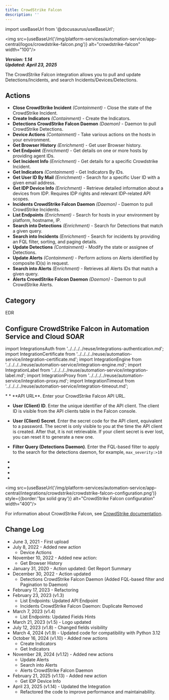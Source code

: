 ```yaml
---
title: CrowdStrike Falcon
description: ''
---
```


import useBaseUrl from '@docusaurus/useBaseUrl';

<img src={useBaseUrl('/img/platform-services/automation-service/app-central/logos/crowdstrike-falcon.png')} alt="crowdstrike-falcon" width="100"/>

***Version: 1.14  
Updated: April 23, 2025***

The CrowdStrike Falcon integration allows you to pull and update Detections/Incidents, and search Incidents/Devices/Detections.

## Actions

* **Close CrowdStrike Incident** *(Containment)* - Close the state of the CrowdStrike Incident.
* **Create Indicators** *(Containment)* - Create the Indicators.
* **Detections CrowdStrike Falcon Daemon** *(Daemon)* - Daemon to pull CrowdStrike Detections.
* **Device Actions** *(Containment)* - Take various actions on the hosts in your environment.
* **Get Browser History** *(Enrichment)* - Get user Browser history.
* **Get Endpoint** *(Enrichment)* - Get details on one or more hosts by providing agent IDs.
* **Get Incident Info** *(Enrichment)* - Get details for a specific Crowdstrike Incident.
* **Get Indicators** *(Containment)* - Get Indicators By IDs.
* **Get User ID By Mail** *(Enrichment)* - Search for a specific User ID with a given email address.
* **Get IDP Device Info** *(Enrichment)* - Retrieve detailed information about a devices from IDP. Requires IDP rights and relevant IDP-related API scopes.
* **Incidents CrowdStrike Falcon Daemon** *(Daemon)* - Daemon to pull CrowdStrike Incidents.
* **List Endpoints** *(Enrichment)* - Search for hosts in your environment by platform, hostname, IP.
* **Search into Detections** *(Enrichment)* - Search for Detections that match a given query.
* **Search into Incidents** *(Enrichment)* - Search for incidents by providing an FQL filter, sorting, and paging
  details.
* **Update Detections** *(Containment)* - Modify the state or assignee of Detections.
* **Update Alerts** *(Containment)* - Perform actions on Alerts identified by composite ID(s) in request.
* **Search into Alerts** *(Enrichment)* - Retrieves all Alerts IDs that match a given query.
* **Alerts CrowdStrike Falcon Daemon** *(Daemon)* - Daemon to pull CrowdStrike Alerts.

## Category

EDR

## Configure CrowdStrike Falcon in Automation Service and Cloud SOAR

import IntegrationsAuth from '../../../../reuse/integrations-authentication.md';
import IntegrationCertificate from '../../../../reuse/automation-service/integration-certificate.md';
import IntegrationEngine from '../../../../reuse/automation-service/integration-engine.md';
import IntegrationLabel from '../../../../reuse/automation-service/integration-label.md';
import IntegrationProxy from '../../../../reuse/automation-service/integration-proxy.md';
import IntegrationTimeout from '../../../../reuse/automation-service/integration-timeout.md';

<IntegrationsAuth/>
* <IntegrationLabel/>
* **API URL**. Enter your CrowdStrike Falcon API URL.

* **User (Client) ID**. Enter the unique identifier of the API client. The client ID is visible from the API clients table in the Falcon console.

* **User (Client) Secret**. Enter the secret code for the API client, equivalent to a password. The secret is only visible to you at the time the API client is created. After that, it is not retrievable. If your client secret is ever lost, you can reset it to generate a new one.

* **Filter Query (Detections Daemon)**. Enter the FQL-based filter to apply to the search for the detections daemon, for example, `max_severity:>10`
* <IntegrationTimeout/>
* <IntegrationCertificate/>
* <IntegrationEngine/>
* <IntegrationProxy/>

<img src={useBaseUrl('/img/platform-services/automation-service/app-central/integrations/crowdstrike/crowdstrike-falcon-configuration.png')} style={{border:'1px solid gray'}} alt="CrowdStrike Falcon configuration" width="400"/>

For information about CrowdStrike Falcon, see [CrowdStrike documentation](https://www.crowdstrike.com/en-us/resources/guides/?lang=1).

## Change Log

* June 3, 2021 - First upload
* July 8, 2022 - Added new action
    + Device Actions
* November 10, 2022 - Added new action:
    + Get Browser History
* January 31, 2020 - Action updated: Get Report Summary
* December 30, 2022 - Action updated
    + Detections CrowdStrike Falcon Daemon (Added FQL-based filter and Pagination to Daemon)
* February 17, 2023 - Refactoring
* February 23, 2023 (v1.3)
    + List Endpoints: Updated API Endpoint
    + Incidents CrowdStrike Falcon Daemon: Duplicate Removed
* March 7, 2023 (v1.4)
    + List Endpoints: Updated Fields Hints
* March 21, 2023 (v1.5) - Logo updated
* July 12, 2023 (v1.8) - Changed fields visibility
* March 4, 2024 (v1.9) - Updated code for compatibility with Python 3.12
* October 16, 2024 (v1.10) - Added new actions
    + Create Indicators
    + Get Indicators
* November 28, 2024 (v1.12) - Added new actions
    + Update Alerts
    + Search into Alerts
    + Alerts CrowdStrike Falcon Daemon
* February 21, 2025 (v1.13) - Added new action
    + Get IDP Device Info
* April 23, 2025 (v1.14) - Updated the Integration
    + Refactored the code to improve performance and maintainability.
